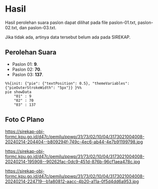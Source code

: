 # Hasil

Hasil perolehan suara paslon dapat dilihat pada file paslon-01.txt, paslon-02.txt, dan paslon-03.txt.

Jika tidak ada, artinya data tersebut belum ada pada SIREKAP.

## Perolehan Suara

 * Paslon 01: **9**.
 * Paslon 02: **70**.
 * Paslon 03: **137**.

```mermaid
%%{init: {"pie": {"textPosition": 0.5}, "themeVariables": {"pieOuterStrokeWidth": "5px"}} }%%
pie showData
    "01" : 9
    "02" : 70
    "03" : 137
```
## Foto C Plano

https://sirekap-obj-formc.kpu.go.id/d47c/pemilu/ppwp/31/73/02/10/04/3173021004008-20240214-204404--b809294f-749c-4ec6-ab44-4e7b91199798.jpg

https://sirekap-obj-formc.kpu.go.id/d47c/pemilu/ppwp/31/73/02/10/04/3173021004008-20240214-195908--90262fac-0dc9-451d-876b-96cf1aea478c.jpg

https://sirekap-obj-formc.kpu.go.id/d47c/pemilu/ppwp/31/73/02/10/04/3173021004008-20240214-224719--b1a80812-aacc-4b20-a11a-0f5d4dd6a953.jpg
